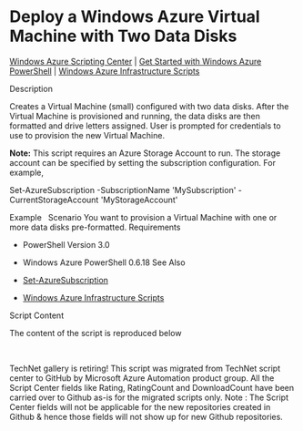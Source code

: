 ﻿Deploy a Windows Azure Virtual Machine with Two Data Disks
==========================================================

            

[Windows Azure Scripting Center](http://www.windowsazure.com/en-us/documentation/scripts) |
[Get Started with Windows Azure PowerShell](http://go.microsoft.com/fwlink/?linkid=320929&clcid=0x409) |
[Windows Azure Infrastructure Scripts](http://www.windowsazure.com/en-us/documentation/scripts/index/?solution=infrastructure&service=all)

Description

Creates a Virtual Machine (small) configured with two data disks. After the Virtual Machine is provisioned and running, the data disks are then formatted and drive letters assigned. User is prompted for credentials to use to provision the new Virtual Machine.


**Note:** This script requires an Azure Storage Account to run. The storage account can be specified by setting the subscription configuration. For example,


Set-AzureSubscription -SubscriptionName 'MySubscription' -CurrentStorageAccount 'MyStorageAccount'

Example
 
Scenario
You want to provision a Virtual Machine with one or more data disks pre-formatted.
Requirements

  *  PowerShell Version 3.0 
  *  Windows Azure PowerShell 0.6.18 
See Also

  *  [Set-AzureSubscription](http://msdn.microsoft.com/en-us/library/windowsazure/dn408531.aspx)

  *  [Windows Azure Infrastructure Scripts](http://www.windowsazure.com/en-us/documentation/scripts/index/?solution=infrastructure&service=all)

Script Content

The content of the script is reproduced below

 

        
    
TechNet gallery is retiring! This script was migrated from TechNet script center to GitHub by Microsoft Azure Automation product group. All the Script Center fields like Rating, RatingCount and DownloadCount have been carried over to Github as-is for the migrated scripts only. Note : The Script Center fields will not be applicable for the new repositories created in Github & hence those fields will not show up for new Github repositories.
